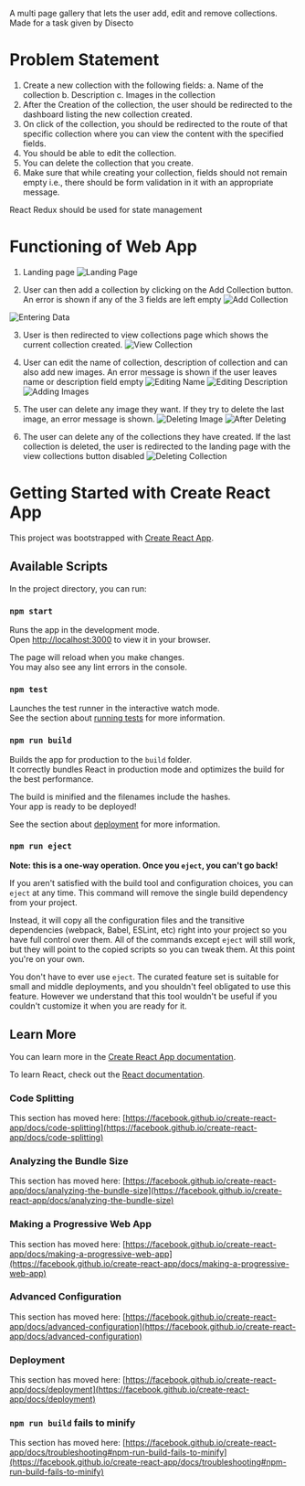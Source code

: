 A multi page gallery that lets the user add, edit and remove collections. Made for a task given by Disecto
# Problem Statement
1. Create a new collection with the following fields:
        a. Name of the collection
        b. Description
        c. Images in the collection
2. After the Creation of the collection, the user should be redirected to the
dashboard listing the new collection created.
3. On click of the collection, you should be redirected to the route of that specific
collection where you can view the content with the specified fields.
4. You should be able to edit the collection.
5. You can delete the collection that you create.
6. Make sure that while creating your collection, fields should not remain empty
i.e., there should be form validation in it with an appropriate message.

React Redux should be used for state management

# Functioning of Web App
1. Landing page
![Landing Page](https://github.com/Grihit/multi-page-gallery/blob/master/public/images/Landing%20Page.PNG?raw=true)

2. User can then add a collection by clicking on the Add Collection button. An error is shown if any of the 3 fields are left empty
![Add Collection](https://github.com/Grihit/multi-page-gallery/blob/master/public/images/Add%20Collection.PNG?raw=true)

![Entering Data](https://github.com/Grihit/multi-page-gallery/blob/master/public/images/Entering%20Data.PNG?raw=true)

3. User is then redirected to view collections page which shows the current collection created.
![View Collection](https://github.com/Grihit/multi-page-gallery/blob/master/public/images/View%20Collection.PNG?raw=true)

4. User can edit the name of collection, description of collection and can also add new images. An error message is shown if the user leaves name or description field empty
![Editing Name](https://github.com/Grihit/multi-page-gallery/blob/master/public/images/Editing%20Collection%20Name.PNG?raw=true)
![Editing Description](https://github.com/Grihit/multi-page-gallery/blob/master/public/images/Editing%20Collection%20Description.PNG?raw=true)
![Adding Images](https://github.com/Grihit/multi-page-gallery/blob/master/public/images/Adding%20Images.PNG?raw=true)

5. The user can delete any image they want. If they try to delete the last image, an error message is shown.
![Deleting Image](https://github.com/Grihit/multi-page-gallery/blob/master/public/images/Image%20Deleted.PNG?raw=true)
![After Deleting](https://github.com/Grihit/multi-page-gallery/blob/master/public/images/After%20Deletion.PNG?raw=true)

6. The user can delete any of the collections they have created. If the last collection is deleted, the user is redirected to the landing page with the view collections button disabled
![Deleting Collection](https://github.com/Grihit/multi-page-gallery/blob/master/public/images/Deleting%20Collection.PNG?raw=true)

# Getting Started with Create React App

This project was bootstrapped with [Create React App](https://github.com/facebook/create-react-app).

## Available Scripts

In the project directory, you can run:

### `npm start`

Runs the app in the development mode.\
Open [http://localhost:3000](http://localhost:3000) to view it in your browser.

The page will reload when you make changes.\
You may also see any lint errors in the console.

### `npm test`

Launches the test runner in the interactive watch mode.\
See the section about [running tests](https://facebook.github.io/create-react-app/docs/running-tests) for more information.

### `npm run build`

Builds the app for production to the `build` folder.\
It correctly bundles React in production mode and optimizes the build for the best performance.

The build is minified and the filenames include the hashes.\
Your app is ready to be deployed!

See the section about [deployment](https://facebook.github.io/create-react-app/docs/deployment) for more information.

### `npm run eject`

**Note: this is a one-way operation. Once you `eject`, you can't go back!**

If you aren't satisfied with the build tool and configuration choices, you can `eject` at any time. This command will remove the single build dependency from your project.

Instead, it will copy all the configuration files and the transitive dependencies (webpack, Babel, ESLint, etc) right into your project so you have full control over them. All of the commands except `eject` will still work, but they will point to the copied scripts so you can tweak them. At this point you're on your own.

You don't have to ever use `eject`. The curated feature set is suitable for small and middle deployments, and you shouldn't feel obligated to use this feature. However we understand that this tool wouldn't be useful if you couldn't customize it when you are ready for it.

## Learn More

You can learn more in the [Create React App documentation](https://facebook.github.io/create-react-app/docs/getting-started).

To learn React, check out the [React documentation](https://reactjs.org/).

### Code Splitting

This section has moved here: [https://facebook.github.io/create-react-app/docs/code-splitting](https://facebook.github.io/create-react-app/docs/code-splitting)

### Analyzing the Bundle Size

This section has moved here: [https://facebook.github.io/create-react-app/docs/analyzing-the-bundle-size](https://facebook.github.io/create-react-app/docs/analyzing-the-bundle-size)

### Making a Progressive Web App

This section has moved here: [https://facebook.github.io/create-react-app/docs/making-a-progressive-web-app](https://facebook.github.io/create-react-app/docs/making-a-progressive-web-app)

### Advanced Configuration

This section has moved here: [https://facebook.github.io/create-react-app/docs/advanced-configuration](https://facebook.github.io/create-react-app/docs/advanced-configuration)

### Deployment

This section has moved here: [https://facebook.github.io/create-react-app/docs/deployment](https://facebook.github.io/create-react-app/docs/deployment)

### `npm run build` fails to minify

This section has moved here: [https://facebook.github.io/create-react-app/docs/troubleshooting#npm-run-build-fails-to-minify](https://facebook.github.io/create-react-app/docs/troubleshooting#npm-run-build-fails-to-minify)
